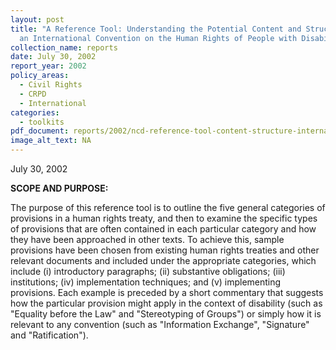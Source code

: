 ```yaml
---
layout: post
title: "A Reference Tool: Understanding the Potential Content and Structure of
  an International Convention on the Human Rights of People with Disabilities"
collection_name: reports
date: July 30, 2002
report_year: 2002
policy_areas:
  - Civil Rights
  - CRPD
  - International
categories:
  - toolkits
pdf_document: reports/2002/ncd-reference-tool-content-structure-international-convention-2002.pdf
image_alt_text: NA
---
```

July 30, 2002

**S﻿COPE AND PURPOSE:**

The purpose of this reference tool is to outline the five general categories of provisions in a human rights treaty, and then to examine the specific types of provisions that are often contained in each particular category and how they have been approached in other texts. To achieve this, sample provisions have been chosen from existing human rights treaties and other relevant documents and included under the appropriate categories, which include (i) introductory paragraphs; (ii) substantive obligations; (iii) institutions; (iv) implementation techniques; and (v) implementing provisions. Each example is preceded by a short commentary that suggests how the particular provision might apply in the context of disability (such as "Equality before the Law" and "Stereotyping of Groups") or simply how it is relevant to any convention (such as "Information Exchange", "Signature" and "Ratification").